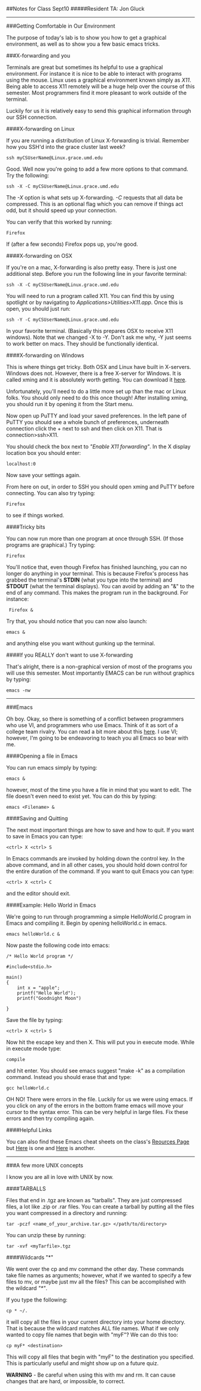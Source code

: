 ##Notes for Class Sept10
#####Resident TA: Jon Gluck
***

###Getting Comfortable in Our Environment

The purpose of today's lab is to show you how to get a graphical environment, as well as to show you a few basic emacs tricks.

###X-forwarding and you

Terminals are great but sometimes its helpful to use a graphical environment. For instance it is nice to be able to interact with programs using the mouse. Linux uses a graphical environment known simply as _X11_. Being able to access X11 remotely will be a huge help over the course of this semester. Most programmers find it more pleasant to work outside of the terminal.


Luckily for us it is relatively easy to send this graphical information through our SSH connection. 

####X-forwarding on Linux

If you are running a distribution of Linux X-forwarding is trivial. Remember how you SSH'd into the grace cluster last week?

	ssh myCSUserName@Linux.grace.umd.edu
	
Good. Well now you're going to add a few more options to that command. Try the following:

	ssh -X -C myCSUserName@Linux.grace.umd.edu
	
The _-X_ option is what sets up X-forwarding. _-C_ requests that all data be compressed. This is an optional flag which you can remove if things act odd, but it should speed up your connection.

You can verify that this worked by running:

	Firefox
	
If (after a few seconds) Firefox pops up, you're good.

####X-forwarding on OSX

If you're on a mac, X-forwarding is also pretty easy. There is just one additional step. Before you run the following line in your favorite terminal:

	ssh -X -C myCSUserName@Linux.grace.umd.edu
	
You will need to run a program called X11. You can find this by using spotlight or by navigating to _Applications>Utilities>X11.app_. Once this is open, you should just run:

	ssh -Y -C myCSUserName@Linux.grace.umd.edu
	
In your favorite terminal. (Basically this prepares OSX to receive X11 windows). Note that we changed -X to -Y. Don't ask me why, -Y just seems to work better on macs. They should be functionally identical. 

####X-forwarding on Windows

This is where things get tricky. Both OSX and Linux have built in X-servers. Windows does not. However, there is a free X-server for Windows. It is called xming and it is absolutely worth getting. You can download it [here](http://sourceforge.net/projects/xming/files/Xming/).

Unfortunately, you'll need to do a little more set up than the mac or Linux folks. You should only need to do this once though! After installing xming, you should run it by opening it from the Start menu. 

Now open up PuTTY and load your saved preferences. In the left pane of PuTTY you should see a whole bunch of preferences, underneath connection click the + next to ssh and then click on X11. That is connection>ssh>X11. 

You should check the box next to _"Enable X11 forwarding"_. In the X display location box you should enter:

	localhost:0
	
Now save your settings again.

From here on out, in order to SSH you should open xming and PuTTY before connecting. You can also try typing:

	Firefox
	
to see if things worked.

####Tricky bits

You can now run more than one program at once through SSH. (If those programs are graphical.) Try typing:

	Firefox

You'll notice that, even though Firefox has finished launching, you can no longer do anything in your terminal. This is because Firefox's process has grabbed the terminal's **STDIN** (what you type into the terminal) and **STDOUT** (what the terminal displays). You can avoid by adding an "&" to the end of any command. This makes the program run in the background. For instance:

	 Firefox &
	 
Try that, you should notice that you can now also launch:

	emacs &
	
and anything else you want without gunking up the terminal.

####If you REALLY don't want to use X-forwarding

That's alright, there is a non-graphical version of most of the programs you will use this semester. Most importantly EMACS can be run without graphics by typing:

	emacs -nw
	
***

###Emacs

Oh boy. Okay, so there is something of a conflict between programmers who use VI, and programmers who use Emacs. Think of it as sort of a college team rivalry. You can read a bit more about this [here](http://en.wikipedia.org/wiki/Editor_war). I use VI; however, I'm going to be endeavoring to teach you all Emacs so bear with me.

####Opening a file in Emacs

You can run emacs simply by typing:

	emacs &

however, most of the time you have a file in mind that you want to edit. The file doesn't even need to exist yet. You can do this by typing:

	emacs <Filename> &
	
####Saving and Quitting

The next most important things are how to save and how to quit. If you want to save in Emacs you can type:

	<ctrl> X <ctrl> S

In Emacs commands are invoked by holding down the control key. In the above command, and in all other cases, you should hold down control for the entire duration of the command. If you want to quit Emacs you can type:

	<ctrl> X <ctrl> C
	
and the editor should exit.

####Example: Hello World in Emacs

We're going to run through programming a simple HelloWorld.C program in Emacs and compiling it. Begin by opening helloWorld.c in emacs.

	emacs helloWorld.c &
	
Now paste the following code into emacs:

	/* Hello World program */

	#include<stdio.h>
	
	main()
	{
		int x = "apple";
    	printf("Hello World");
		printf("Goodnight Moon")

	}
	
	
Save the file by typing:

	<ctrl> X <ctrl> S
	
Now hit the escape key and then X. This will put you in execute mode. While in execute mode type:

	compile
	
and hit enter. You should see emacs suggest "make -k" as a compilation command. Instead you should erase that and type:

	gcc helloWorld.c
	
OH NO! There were errors in the file. Luckily for us we were using emacs. If you click on any of the errors in the bottom frame emacs will move your cursor to the syntax error. This can be very helpful in large files. Fix these errors and then try compiling again. 


 

####Helpful Links

You can also find these Emacs cheat sheets on the class's [Reources Page](http://www.cs.umd.edu/class/fall2012/cmsc216/resources.shtml) but [Here](http://www.rgrjr.com/emacs/emacs_cheat.html) is one and [Here](https://ccrma.stanford.edu/guides/package/emacs/emacs.html) is another. 
	

***

###A few more UNIX concepts

I know you are all in love with UNIX by now.

####TARBALLS

 Files that end in .tgz are known as "tarballs". They are just compressed files, a lot like .zip or .rar files. You can create a tarball by putting all the files you want compressed in a directory and running:

	tar -pczf <name_of_your_archive.tar.gz> </path/to/directory>

You can unzip these by running:
	
	tar -xvf <myTarfile>.tgz
	
####Wildcards "*"

We went over the cp and mv command the other day. These commands take file names as arguments; however, what if we wanted to specify a few files to mv, or maybe just mv all the files? This can be accomplished with the wildcard _"*"_.

If you type the following:

	cp * ~/.
	
it will copy all the files in your current directory into your home directory. That is because the wildcard matches ALL file names. What if we only wanted to copy file names that begin with "myF"? We can do this too:

	cp myF* <destination>
	
This will copy all files that begin with "myF" to the destination you specified. This is particularly useful and might show up on a future quiz. 

**WARNING** - Be careful when using this with mv and rm. It can cause changes that are hard, or impossible, to correct.

